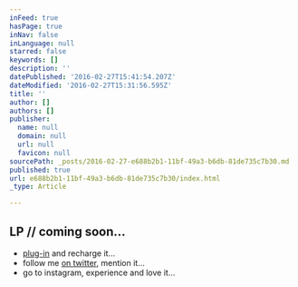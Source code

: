 ```yaml
---
inFeed: true
hasPage: true
inNav: false
inLanguage: null
starred: false
keywords: []
description: ''
datePublished: '2016-02-27T15:41:54.207Z'
dateModified: '2016-02-27T15:31:56.595Z'
title: ''
author: []
authors: []
publisher:
  name: null
  domain: null
  url: null
  favicon: null
sourcePath: _posts/2016-02-27-e688b2b1-11bf-49a3-b6db-81de735c7b30.md
published: true
url: e688b2b1-11bf-49a3-b6db-81de735c7b30/index.html
_type: Article

---
```

## LP // coming soon... 

* [plug-in][0] and recharge it... 
* follow me [on twitter][1], mention it... 
* go to instagram, experience and love it...

[0]: http://j.mp/hakimfriends
[1]: http://twitter.com/hakimcallier